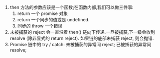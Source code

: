 1. then 方法的参数应该是一个函数;在函数内部,我们可以做三件事:
    1. return 一个 promise 对象
    2. return 一个同步的值或是 undefined.
    3. 同步的 throw 一个错误
2.  未被捕获的 reject 会一直沿着 then() 链向下传递.一旦被捕获,下一级会收到 resolve (除非显式的 return reject). 如果链的底部未捕获 reject, 则会抛错.
3.  Promise 链中的 try / catch: 未被捕获的异常同 reject; 已被捕获的异常同 resolve;
   
